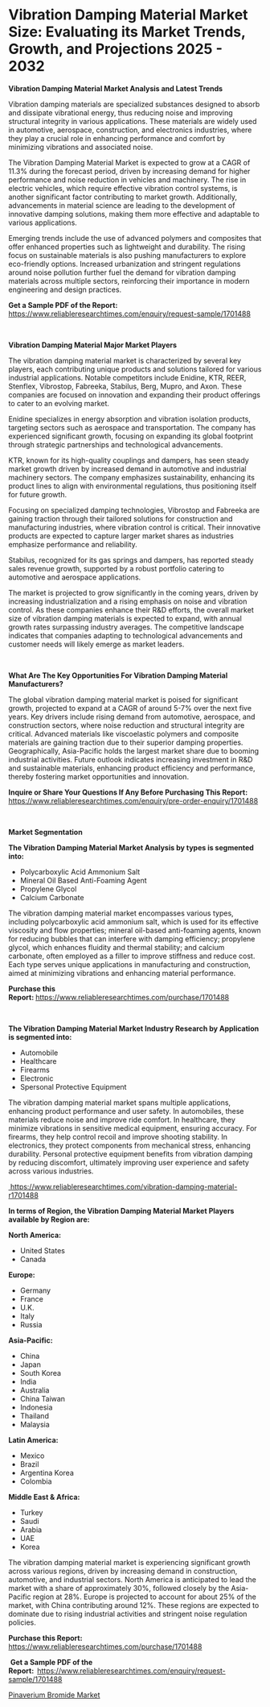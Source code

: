 <p><h1>Vibration Damping Material Market Size: Evaluating its Market Trends, Growth, and Projections 2025 - 2032</h1></p><p><strong>Vibration Damping Material Market Analysis and Latest Trends</strong></p>
<p><p>Vibration damping materials are specialized substances designed to absorb and dissipate vibrational energy, thus reducing noise and improving structural integrity in various applications. These materials are widely used in automotive, aerospace, construction, and electronics industries, where they play a crucial role in enhancing performance and comfort by minimizing vibrations and associated noise.</p><p>The Vibration Damping Material Market is expected to grow at a CAGR of 11.3% during the forecast period, driven by increasing demand for higher performance and noise reduction in vehicles and machinery. The rise in electric vehicles, which require effective vibration control systems, is another significant factor contributing to market growth. Additionally, advancements in material science are leading to the development of innovative damping solutions, making them more effective and adaptable to various applications. </p><p>Emerging trends include the use of advanced polymers and composites that offer enhanced properties such as lightweight and durability. The rising focus on sustainable materials is also pushing manufacturers to explore eco-friendly options. Increased urbanization and stringent regulations around noise pollution further fuel the demand for vibration damping materials across multiple sectors, reinforcing their importance in modern engineering and design practices.</p></p>
<p><strong>Get a Sample PDF of the Report:&nbsp;</strong> <a href="https://www.reliableresearchtimes.com/enquiry/request-sample/1701488?utm_campaign=2720&utm_medium=2&utm_source=Github&utm_content=ia&utm_term=31032025&utm_id=vibration-damping-material">https://www.reliableresearchtimes.com/enquiry/request-sample/1701488</a></p>
<p>&nbsp;</p>
<p><strong>Vibration Damping Material Major Market Players</strong></p>
<p><p>The vibration damping material market is characterized by several key players, each contributing unique products and solutions tailored for various industrial applications. Notable competitors include Enidine, KTR, REER, Stenflex, Vibrostop, Fabreeka, Stabilus, Berg, Mupro, and Axon. These companies are focused on innovation and expanding their product offerings to cater to an evolving market.</p><p>Enidine specializes in energy absorption and vibration isolation products, targeting sectors such as aerospace and transportation. The company has experienced significant growth, focusing on expanding its global footprint through strategic partnerships and technological advancements.</p><p>KTR, known for its high-quality couplings and dampers, has seen steady market growth driven by increased demand in automotive and industrial machinery sectors. The company emphasizes sustainability, enhancing its product lines to align with environmental regulations, thus positioning itself for future growth.</p><p>Focusing on specialized damping technologies, Vibrostop and Fabreeka are gaining traction through their tailored solutions for construction and manufacturing industries, where vibration control is critical. Their innovative products are expected to capture larger market shares as industries emphasize performance and reliability.</p><p>Stabilus, recognized for its gas springs and dampers, has reported steady sales revenue growth, supported by a robust portfolio catering to automotive and aerospace applications.</p><p>The market is projected to grow significantly in the coming years, driven by increasing industrialization and a rising emphasis on noise and vibration control. As these companies enhance their R&D efforts, the overall market size of vibration damping materials is expected to expand, with annual growth rates surpassing industry averages. The competitive landscape indicates that companies adapting to technological advancements and customer needs will likely emerge as market leaders.</p></p>
<p>&nbsp;</p>
<p><strong>What Are The Key Opportunities For Vibration Damping Material Manufacturers?</strong></p>
<p><p>The global vibration damping material market is poised for significant growth, projected to expand at a CAGR of around 5-7% over the next five years. Key drivers include rising demand from automotive, aerospace, and construction sectors, where noise reduction and structural integrity are critical. Advanced materials like viscoelastic polymers and composite materials are gaining traction due to their superior damping properties. Geographically, Asia-Pacific holds the largest market share due to booming industrial activities. Future outlook indicates increasing investment in R&D and sustainable materials, enhancing product efficiency and performance, thereby fostering market opportunities and innovation.</p></p>
<p><strong>Inquire or Share Your Questions If Any Before Purchasing This Report:</strong> <a href="https://www.reliableresearchtimes.com/enquiry/pre-order-enquiry/1701488?utm_campaign=2720&utm_medium=2&utm_source=Github&utm_content=ia&utm_term=31032025&utm_id=vibration-damping-material">https://www.reliableresearchtimes.com/enquiry/pre-order-enquiry/1701488</a></p>
<p>&nbsp;</p>
<p><strong>Market Segmentation</strong></p>
<p><strong>The Vibration Damping Material Market Analysis by types is segmented into:</strong></p>
<p><ul><li>Polycarboxylic Acid Ammonium Salt</li><li>Mineral Oil Based Anti-Foaming Agent</li><li>Propylene Glycol</li><li>Calcium Carbonate</li></ul></p>
<p><p>The vibration damping material market encompasses various types, including polycarboxylic acid ammonium salt, which is used for its effective viscosity and flow properties; mineral oil-based anti-foaming agents, known for reducing bubbles that can interfere with damping efficiency; propylene glycol, which enhances fluidity and thermal stability; and calcium carbonate, often employed as a filler to improve stiffness and reduce cost. Each type serves unique applications in manufacturing and construction, aimed at minimizing vibrations and enhancing material performance.</p></p>
<p><strong>Purchase this Report:&nbsp;</strong><a href="https://www.reliableresearchtimes.com/purchase/1701488?utm_campaign=2720&utm_medium=2&utm_source=Github&utm_content=ia&utm_term=31032025&utm_id=vibration-damping-material">https://www.reliableresearchtimes.com/purchase/1701488</a></p>
<p>&nbsp;</p>
<p><strong>The Vibration Damping Material Market Industry Research by Application is segmented into:</strong></p>
<p><ul><li>Automobile</li><li>Healthcare</li><li>Firearms</li><li>Electronic</li><li>Spersonal Protective Equipment</li></ul></p>
<p><p>The vibration damping material market spans multiple applications, enhancing product performance and user safety. In automobiles, these materials reduce noise and improve ride comfort. In healthcare, they minimize vibrations in sensitive medical equipment, ensuring accuracy. For firearms, they help control recoil and improve shooting stability. In electronics, they protect components from mechanical stress, enhancing durability. Personal protective equipment benefits from vibration damping by reducing discomfort, ultimately improving user experience and safety across various industries.</p></p>
<p><a href="https://www.reliableresearchtimes.com/vibration-damping-material-r1701488?utm_campaign=2720&utm_medium=2&utm_source=Github&utm_content=ia&utm_term=31032025&utm_id=vibration-damping-material">&nbsp;https://www.reliableresearchtimes.com/vibration-damping-material-r1701488</a></p>
<p><strong>In terms of Region, the Vibration Damping Material Market Players available by Region are:</strong></p>
<p>
    <p> <strong> North America: </strong>
        <ul>
            <li>United States</li>
            <li>Canada</li>
        </ul>
        </p> 
    <p> <strong> Europe: </strong>
        <ul>
            <li>Germany</li>
            <li>France</li>
            <li>U.K.</li>
            <li>Italy</li>
            <li>Russia</li>
        </ul>
        </p> 
    <p> <strong> Asia-Pacific: </strong>
        <ul>
            <li>China</li>
            <li>Japan</li>
            <li>South Korea</li>
            <li>India</li>
            <li>Australia</li>
            <li>China Taiwan</li>
            <li>Indonesia</li>
            <li>Thailand</li>
            <li>Malaysia</li>
        </ul>
        </p> 
    <p> <strong> Latin America: </strong>
        <ul>
            <li>Mexico</li>
            <li>Brazil</li>
            <li>Argentina Korea</li>
            <li>Colombia</li>
        </ul>
        </p> 
    <p> <strong> Middle East & Africa: </strong>
        <ul>
            <li>Turkey</li>
            <li>Saudi</li>
            <li>Arabia</li>
            <li>UAE</li>
            <li>Korea</li>
        </ul>
    </p>
    </p>
<p><p>The vibration damping material market is experiencing significant growth across various regions, driven by increasing demand in construction, automotive, and industrial sectors. North America is anticipated to lead the market with a share of approximately 30%, followed closely by the Asia-Pacific region at 28%. Europe is projected to account for about 25% of the market, with China contributing around 12%. These regions are expected to dominate due to rising industrial activities and stringent noise regulation policies.</p></p>
<p><strong>Purchase this Report: </strong><a href="https://www.reliableresearchtimes.com/purchase/1701488?utm_campaign=2720&utm_medium=2&utm_source=Github&utm_content=ia&utm_term=31032025&utm_id=vibration-damping-material">https://www.reliableresearchtimes.com/purchase/1701488</a></p>
<p>&nbsp;<strong>Get a Sample PDF of the Report:&nbsp;&nbsp;</strong><a href="https://www.reliableresearchtimes.com/enquiry/request-sample/1701488?utm_campaign=2720&utm_medium=2&utm_source=Github&utm_content=ia&utm_term=31032025&utm_id=vibration-damping-material">https://www.reliableresearchtimes.com/enquiry/request-sample/1701488</a></p>
<p><strong></strong></p>
<p><p><a href="https://github.com/ravenecashe/Market-Research-Report-List-1/blob/main/pinaverium-bromide-market.md?utm_campaign=2720&utm_medium=2&utm_source=Github&utm_content=ia&utm_term=31032025&utm_id=vibration-damping-material">Pinaverium Bromide Market</a></p></p>
